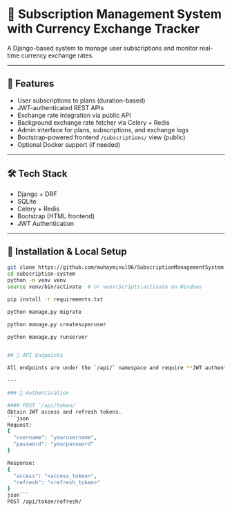 # 🧾 Subscription Management System with Currency Exchange Tracker

A Django-based system to manage user subscriptions and monitor real-time currency exchange rates.

---

## 🚀 Features

- User subscriptions to plans (duration-based)
- JWT-authenticated REST APIs
- Exchange rate integration via public API
- Background exchange rate fetcher via Celery + Redis
- Admin interface for plans, subscriptions, and exchange logs
- Bootstrap-powered frontend `/subscriptions/` view (public)
- Optional Docker support (if needed)

---

## 🛠 Tech Stack

- Django + DRF
- SQLite
- Celery + Redis
- Bootstrap (HTML frontend)
- JWT Authentication

---

## 🧩 Installation & Local Setup

```bash
git clone https://github.com/muhayminul96/SubscriptionManagementSystem.git
cd subscription-system
python -m venv venv
source venv/bin/activate  # or venv\Scripts\activate on Windows

pip install -r requirements.txt

python manage.py migrate

python manage.py createsuperuser

python manage.py runserver


## 🔗 API Endpoints

All endpoints are under the `/api/` namespace and require **JWT authentication** unless otherwise noted.

---

### 🔐 Authentication

#### POST `/api/token/`
Obtain JWT access and refresh tokens.
```json
Request:
{
  "username": "yourusername",
  "password": "yourpassword"
}

Response:
{
  "access": "<access_token>",
  "refresh": "<refresh_token>"
}
json```
POST /api/token/refresh/


